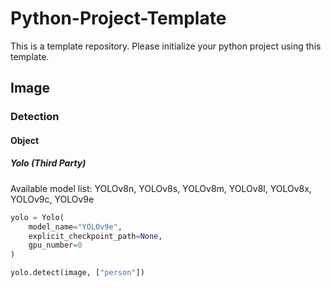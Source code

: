 # Python-Project-Template

This is a template repository. Please initialize your python project using this template.

## Image

### Detection

#### Object

##### Yolo (Third Party)

Available model list: YOLOv8n, YOLOv8s, YOLOv8m, YOLOv8l, YOLOv8x, YOLOv9c, YOLOv9e

```python
yolo = Yolo(
    model_name="YOLOv9e", 
    explicit_checkpoint_path=None, 
    gpu_number=0
)

yolo.detect(image, ["person"])

```
